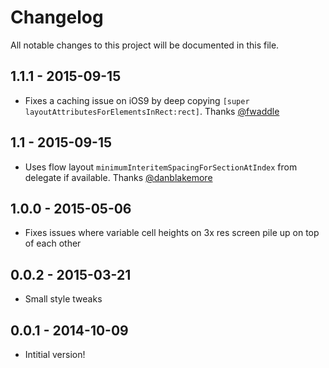 # Changelog

All notable changes to this project will be documented in this file.

## 1.1.1 - 2015-09-15

* Fixes a caching issue on iOS9 by deep copying `[super layoutAttributesForElementsInRect:rect]`. Thanks [@fwaddle](https://github.com/fwaddle)

## 1.1 - 2015-09-15

* Uses flow layout `minimumInteritemSpacingForSectionAtIndex` from delegate if available. Thanks [@danblakemore](https://github.com/danblakemore)

## 1.0.0 - 2015-05-06

* Fixes issues where variable cell heights on 3x res screen pile up on top of each other

## 0.0.2 -  2015-03-21

* Small style tweaks

## 0.0.1 - 2014-10-09

* Intitial version!
